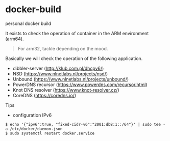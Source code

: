 # docker-build

personal docker build

It exists to check the operation of container in the ARM environment (arm64).
> For arm32, tackle depending on the mood.

Basically we will check the operation of the following application.

- dibbler-server (http://klub.com.pl/dhcpv6/)
- NSD (https://www.nlnetlabs.nl/projects/nsd/)
- Unbound (https://www.nlnetlabs.nl/projects/unbound/)
- PowerDNS recursor (https://www.powerdns.com/recursor.html)
- Knot DNS resolver (https://www.knot-resolver.cz/)
- CoreDNS (https://coredns.io/)

Tips
- configuration IPv6
```
$ echo '{"ipv6":true, "fixed-cidr-v6":"2001:db8:1::/64"}' | sudo tee -a /etc/docker/daemon.json
$ sudo systemctl restart docker.service
```

